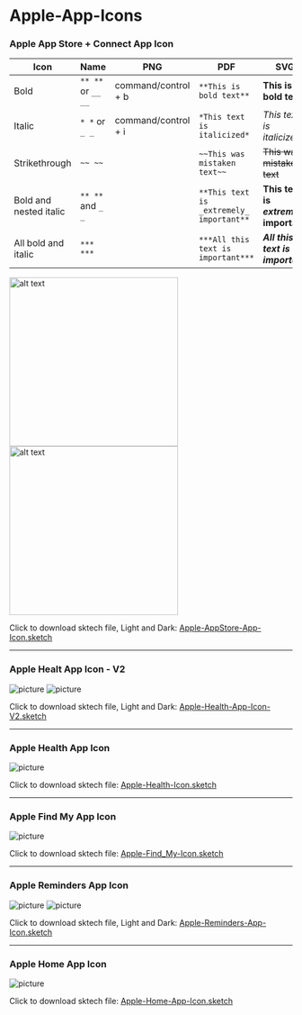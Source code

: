 # Apple-App-Icons

### Apple App Store + Connect App Icon
<body>
    <table>
        <thead>
            <tr>
                <th>Icon</th>
                <th>Name</th>
                <th>PNG</th>
                <th>PDF</th>
                <th>SVG</th>
                <th>RAW</th>
            </tr>
        </thead>
        <tbody>
            <tr>
                <td>Bold</td>
                <td><code>** **</code> or <code>__ __</code></td>
                <td>command/control + b</td>
                <td><code>**This is bold text**</code></td>
                <td><strong>This is bold text</strong></td>
            </tr>
            <tr>
                <td>Italic</td>
                <td><code>* *</code> or <code>_ _</code></td>
                <td>command/control + i</td>
                <td><code>*This text is italicized*</code></td>
                <td><em>This text is italicized</em></td>
            </tr>
            <tr>
                <td>Strikethrough</td>
                <td><code>~~ ~~</code></td>
                <td>
                </td>
                <td><code>~~This was mistaken text~~</code></td>
                <td><del>This was mistaken text</del></td>
            </tr>
            <tr>
                <td>Bold and nested italic</td>
                <td><code>** **</code> and <code>_ _</code></td>
                <td>
                </td>
                <td><code>**This text is _extremely_ important**</code></td>
                <td><strong>This text is <em>extremely</em> important</strong></td>
            </tr>
            <tr>
                <td>All bold and italic</td>
                <td><code>*** ***</code></td>
                <td>
                </td>
                <td><code>***All this text is important***</code></td>
                <td><strong><em>All this text is important</em></strong></td>
            </tr>
        </tbody>
    </table>
</body>

<img src="https://cdn.dribbble.com/users/4311202/screenshots/10493467/media/8be8d109b33bdba2983d8ba98138f7af.jpg" alt="alt text" height="300">
<img src="https://cdn.dribbble.com/users/4311202/screenshots/10493489/media/d196b9057dcd175ab7ec7c82848abfb8.jpg" alt="alt text" height="300">

Click to download sktech file, Light and Dark: [Apple-AppStore-App-Icon.sketch](https://github.com/aroundsketch/Apple-App-Icons/raw/master/Apple-AppStore-App-Icon.sketch)

---

### Apple Healt App Icon - V2

![picture](https://cdn.dribbble.com/users/4311202/screenshots/10493042/media/d65303857d15cda5630af727d44b829a.jpg)
![picture](https://cdn.dribbble.com/users/4311202/screenshots/10493117/media/f3decf3fbc5b8288fa21fbc0d5f1a09c.jpg)

Click to download sktech file, Light and Dark: [Apple-Health-App-Icon-V2.sketch](https://github.com/aroundsketch/Apple-App-Icons/raw/master/Apple-Health-App-Icon-V2.sketch)

---

### Apple Health App Icon

![picture](https://cdn.dribbble.com/users/4311202/screenshots/10487425/media/18ef6ecc5eb4466e6fda2b97746dfe4c.jpg)

Click to download sktech file: [Apple-Health-Icon.sketch](https://github.com/aroundsketch/Apple-App-Icons/raw/master/Apple-Health-App-Icon.sketch)

---

### Apple Find My App Icon

![picture](https://cdn.dribbble.com/users/4311202/screenshots/10480194/media/a7f1d94f0bc8a0673db6a7b1d513ed77.jpg)

Click to download sktech file: [Apple-Find_My-Icon.sketch](https://github.com/aroundsketch/Apple-App-Icons/raw/master/Apple-Find_My-App-Icon.sketch)

---

### Apple Reminders App Icon

![picture](https://cdn.dribbble.com/users/4311202/screenshots/10343311/media/7e2db41e078fc0ba215b868f958eee8d.jpg)
![picture](https://cdn.dribbble.com/users/4311202/screenshots/10344054/media/9eaaf68eeb893c150a09c92bff302f19.jpg) 

Click to download sktech file, Light and Dark: [Apple-Reminders-App-Icon.sketch](https://github.com/aroundsketch/Apple-App-Icons/raw/master/Apple-Reminders-App-Icon.sketch)

---

### Apple Home App Icon

![picture](https://cdn.dribbble.com/users/4311202/screenshots/10285104/media/62e05fe6ea69d62ac01bdd36af516f7b.jpg)

Click to download sktech file: [Apple-Home-App-Icon.sketch](https://github.com/aroundsketch/Apple-App-Icons/raw/master/Apple-Home-App-Icon.sketch)
